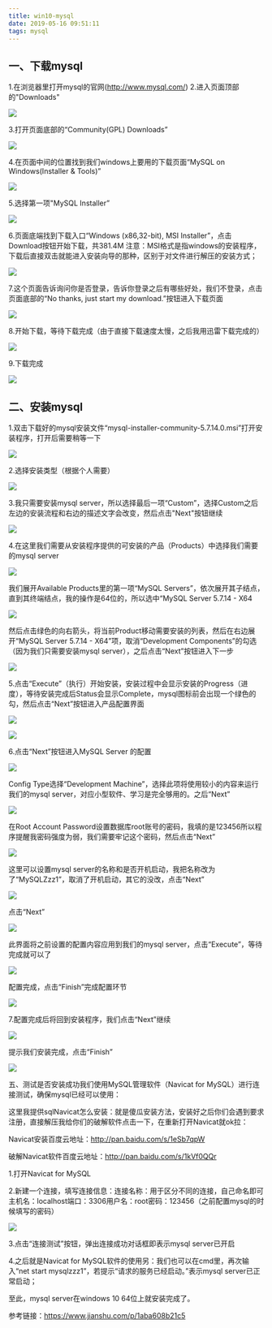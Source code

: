 ```yaml
---
title: win10-mysql
date: 2019-05-16 09:51:11
tags: mysql
---
```


## 一、下载mysql

1.在浏览器里打开mysql的官网(http://www.mysql.com/)
2.进入页面顶部的"Downloads"

<!--more-->

![](/img/mysql1.png)

3.打开页面底部的“Community(GPL) Downloads”

![](/img/mysql2.png)

4.在页面中间的位置找到我们windows上要用的下载页面“MySQL on Windows(Installer & Tools)”

![](/img/mysql3.png)

5.选择第一项"MySQL Installer”

![](/img/mysql4.png)

6.页面底端找到下载入口“Windows (x86,32-bit), MSI Installer”，点击Download按钮开始下载，共381.4M 注意：MSI格式是指windows的安装程序，下载后直接双击就能进入安装向导的那种，区别于对文件进行解压的安装方式；

![](/img/mysql5.png)

7.这个页面告诉询问你是否登录，告诉你登录之后有哪些好处，我们不登录，点击页面底部的“No thanks, just start my download.”按钮进入下载页面

![](/img/mysql6.png)

8.开始下载，等待下载完成（由于直接下载速度太慢，之后我用迅雷下载完成的）

![](/img/mysql7.png)

9.下载完成

![](/img/mysql8.png)

## 二、安装mysql

1.双击下载好的mysql安装文件“mysql-installer-community-5.7.14.0.msi”打开安装程序，打开后需要稍等一下

![](/img/mysql9.png)

2.选择安装类型（根据个人需要）

![](/img/mysql10.png)

3.我只需要安装mysql server，所以选择最后一项“Custom”，选择Custom之后左边的安装流程和右边的描述文字会改变，然后点击"Next"按钮继续

![](/img/mysql11.png)

4.在这里我们需要从安装程序提供的可安装的产品（Products）中选择我们需要的mysql server

![](/img/mysql12.png)

我们展开Available Products里的第一项“MySQL Servers”，依次展开其子结点，直到其终端结点，我的操作是64位的，所以选中“MySQL Server 5.7.14 - X64

![](/img/mysql13.png)

然后点击绿色的向右箭头，将当前Product移动需要安装的列表，然后在右边展开“MySQL Server 5.7.14 - X64”项，取消“Development Components”的勾选（因为我们只需要安装mysql server），之后点击“Next”按钮进入下一步

![](/img/mysql14.png)

5.点击“Execute”（执行）开始安装，安装过程中会显示安装的Progress（进度），等待安装完成后Status会显示Complete，mysql图标前会出现一个绿色的勾，然后点击“Next”按钮进入产品配置界面

![](/img/mysql15.png)

![](/img/mysql16.png)

6.点击“Next”按钮进入MySQL Server 的配置

![](/img/mysql17.png)

Config Type选择“Development Machine”，选择此项将使用较小的内容来运行我们的mysql server，对应小型软件、学习是完全够用的。之后“Next”

![](/img/mysql18.png)

在Root Account Password设置数据库root账号的密码，我填的是123456所以程序提醒我密码强度为弱，我们需要牢记这个密码，然后点击“Next”

![](/img/mysql19.png)

这里可以设置mysql server的名称和是否开机启动，我把名称改为了“MySQLZzz1”，取消了开机启动，其它的没改，点击“Next”

![](/img/mysql20.png)

点击“Next”

![](/img/mysql21.png)

此界面将之前设置的配置内容应用到我们的mysql server，点击“Execute”，等待完成就可以了

![](/img/mysql22.png)

配置完成，点击“Finish”完成配置环节

![](/img/mysql23.png)

7.配置完成后将回到安装程序，我们点击“Next”继续

![](/img/mysql24.png)
 
提示我们安装完成，点击“Finish”

![](/img/mysql25.png)

五、测试是否安装成功我们使用MySQL管理软件（Navicat for MySQL）进行连接测试，确保mysql已经可以使用：

这里我提供sqlNavicat怎么安装：就是傻瓜安装方法，安装好之后你们会遇到要求注册，直接解压我给你们的破解软件点击一下，在重新打开Navicat就ok拉：

Navicat安装百度云地址：http://pan.baidu.com/s/1eSb7qpW

破解Navicat软件百度云地址：http://pan.baidu.com/s/1kVf0QQr

1.打开Navicat for MySQL

2.新建一个连接，填写连接信息：连接名称：用于区分不同的连接，自己命名即可主机名：localhost端口：3306用户名：root密码：123456（之前配置mysql的时候填写的密码）

![](/img/mysql26.png)

3.点击“连接测试”按钮，弹出连接成功对话框即表示mysql server已开启

4.之后就是Navicat for MySQL软件的使用另：我们也可以在cmd里，再次输入“net start mysqlzzz1”，若提示“请求的服务已经启动。”表示mysql server已正常启动；


至此，mysql server在windows 10 64位上就安装完成了。



参考链接：https://www.jianshu.com/p/1aba608b21c5
